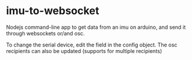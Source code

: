 # imu-to-websocket

Nodejs command-line app to get data from an imu on arduino, and send it through websockets or/and osc. 

To change the serial device, edit the field in the config object. The osc recipients can also be updated (supports for multiple recipients)
